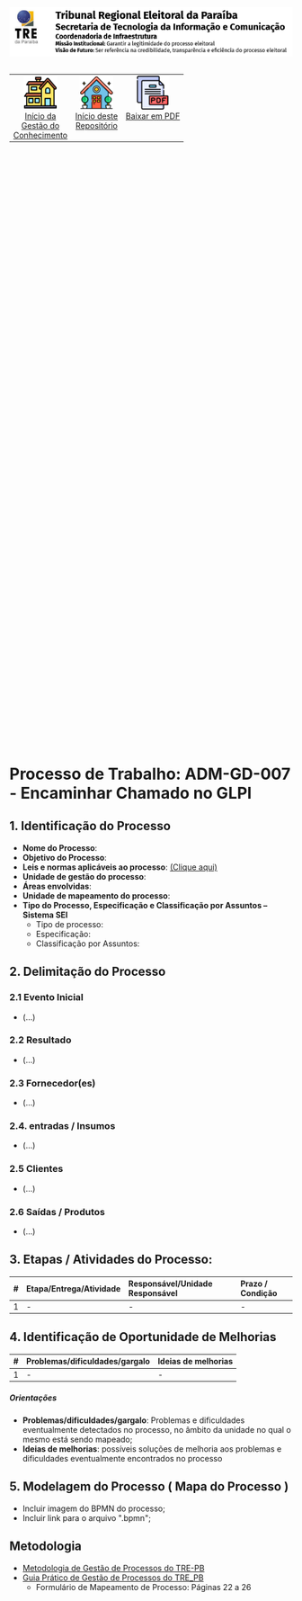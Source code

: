 ![center](../figuras/tre-pb-cabecalo-padrao-stic-coinf-seinf.png)

<table align="right" border="0">
  <tr>
    <td align="center" valign="top">
      <a href="https://github.com/dnlclaudino/gestao-do-conhecimento#readme">
        <img src="https://github.com/dnlclaudino/imagens/blob/master/icones/casa3.png?raw=true" heigh="60" width="60"><br>Início da <br>Gestão do <br>Conhecimento
      </a>
    </td>
    <td align="center" valign="top">
      <a href="https://github.com/dnlclaudino/tre-pb-seinf-proc-trab-adm#readme">
        <img src="https://github.com/dnlclaudino/imagens/blob/master/icones/casa2.png?raw=true" heigh="60" width="60"><br>Início deste <br>Repositório
      </a>
    </td>
    <td align="center" valign="top">
      <a href="https://github.com/dnlclaudino/tre-pb-seinf-proc-trab-adm#readme">
        <img src="https://github.com/dnlclaudino/imagens/blob/master/icones-aplicativos/pdf/pdf.png?raw=true" heigh="60" width="60"><br>Baixar em PDF
      </a>
    </td>
  </tr>
</table><br><br><br><br><br>

```mermaid
flowchart LR;

%% Elementos
  PTADM-GD-007["TADM-GD-007 - Encaminhar Chamado no GLPI"]

%% Subgraphs
subgraph "1 - Macroprocesso de Suporte"
 subgraph "2 - Gestão de Infraestrutura e Serviços de TIC"
   subgraph "3 - (9.2.6) Gestão de Incidentes e Requisições de Serviços"
     subgraph "4 - Gestão de Demandas"
       PTADM-GD-007
     end  
   end
 end
end

```

<br><br>

# Processo de Trabalho: ADM-GD-007 - Encaminhar Chamado no GLPI

## 1. Identificação do Processo

- **Nome do Processo**:
- **Objetivo do Processo**:
- **Leis e normas aplicáveis ao processo**: [(Clique aqui)](https://github.com/dnlclaudino/tre-pb-seinf-proc-trab-adm/blob/main/gestao-de-demandas/README.md#normas-relacionadas-com-a-gest%C3%A3o-de-demandas)
- **Unidade de gestão do processo**:
- **Áreas envolvidas**:
- **Unidade de mapeamento do processo**:
- **Tipo do Processo, Especificação e Classificação por Assuntos – Sistema SEI**
  - Tipo de processo:
  - Especificação:
  - Classificação por Assuntos:

## 2. Delimitação do Processo

### 2.1 Evento Inicial

- (...)

### 2.2 Resultado

- (...)

### 2.3 Fornecedor(es)

- (...)

### 2.4. entradas / Insumos

- (...)

### 2.5 Clientes

- (...)

### 2.6 Saídas / Produtos

- (...)

## 3. Etapas / Atividades do Processo:

|#|Etapa/Entrega/Atividade|Responsável/Unidade Responsável|Prazo / Condição|
|:---:|:---|:---|:---|
|1|-|-|-

## 4. Identificação de Oportunidade de Melhorias

|#|Problemas/dificuldades/gargalo|Ideias de melhorias|
|:---:|:---|:---|
|1|-|-|

##### Orientações

- **Problemas/dificuldades/gargalo**: Problemas e dificuldades eventualmente detectados no processo, no âmbito da
unidade no qual o mesmo está sendo mapeado;
- **Ideias de melhorias**: possíveis soluções de melhoria aos problemas e dificuldades eventualmente
encontrados no processo

## 5. Modelagem do Processo ( Mapa do Processo )

- Incluir imagem do BPMN do processo;
- Incluir link para o arquivo ".bpmn";

## Metodologia

- [Metodologia de Gestão de Processos do TRE-PB](https://www.tre-pb.jus.br/++theme++justica_eleitoral/pdfjs/web/viewer.html?file=https://www.tre-pb.jus.br/transparencia-e-prestacao-de-contas/planejamento-e-gestao/gestao-de-processos/arquivos/trepb-metodologia-de-gestao-de-processos/@@download/file/trepb-metodologia-de-gestao-de-processos.pdf)
- [Guia Prático de Gestão de Processos do TRE_PB](https://www.tre-pb.jus.br/++theme++justica_eleitoral/pdfjs/web/viewer.html?file=https://www.tre-pb.jus.br/transparencia-e-prestacao-de-contas/planejamento-e-gestao/gestao-de-processos/arquivos/trepb-guia-pratico-de-gestao-de-processos/@@download/file/trepb-guia-pratico-de-gestao-de-processos.pdf)
  - Formulário de Mapeamento de Processo: Páginas 22 a 26

